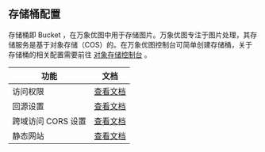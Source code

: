## 存储桶配置
存储桶即 Bucket ，在万象优图中用于存储图片。万象优图专注于图片处理，其存储服务是基于对象存储（COS）的。在万象优图控制台可简单创建存储桶，关于存储桶的相关配置需要前往 [对象存储控制台](https://console.qcloud.com/cos4/index) 。

| 功能   | 文档                                       |
| ---- | ---------------------------------------- |
| 访问权限 | [查看文档](/doc/product/436/6247) |
| 回源设置 | [查看文档](/doc/product/436/6248) |
| 跨域访问 CORS 设置 | [查看文档](/doc/product/436/6251) |
|静态网站 | [查看文档](/doc/product/436/6249) |
